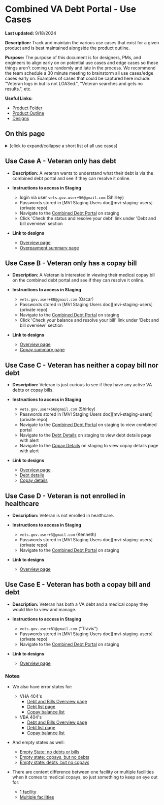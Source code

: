 # Combined VA Debt Portal - Use Cases

**Last updated:** 9/18/2024

**Description:** Track and maintain the various use cases that exist for a given product and is
best maintained alongside the product outline.

**Purpose:** The purpose of this document is for designers, PMs, and engineers to align
early on on potential use cases and edge cases so these things aren't coming up
randomly and late in the process. We recommend the team schedule a 30 minute
meeting to brainstorm all use cases/edge cases early on. Examples of cases that
could be captured here include: "Veteran logs in but is not LOA3ed.", "Veteran
searches and gets no results.", etc.


**Useful Links:**
- [Product Folder](https://github.com/department-of-veterans-affairs/va.gov-team/tree/master/products/combined_va_debt_portal)
- [Product Outline](https://github.com/department-of-veterans-affairs/va.gov-team/blob/master/products/combined_va_debt_portal/product_outline.md)
- [Designs](https://www.figma.com/design/OiiDTTVTCf8j0GngRg0xxD/VA-Debt-Portal?m=auto&t=YSdPMSoyDrlyv5kI-6)

## On this page

<details>
<summary>[click to expand/collapse a short list of all use cases]</summary>
  
- [Use Case A - Veteran only has a debt](#use-case-a----veteran-only-has-a-debt)
- [Use Case B - Veteran only has a copay bill](#use-case-b---veteran-only-has-a-copay-bill)
- [Use Case C - Veteran has neither a copay bill nor a debt](#use-case-c---veteran-has-neither-a-copay-bill-nor-debt)
- [Use Case D - Veteran is not enrolled in healthcare](#use-case-d---veteran-is-not-enrolled-in-healthcare)
- [Use Case E - Veteran has both a copay bill and debt](#use-case-e---veteran-has-both-a-copay-bill-and-debt)
- [Notes - Additional error states, 404s, and variations](#notes)

</details>

## Use Case A -  Veteran only has debt

- **Description:** A veteran wants to understand what their debt is via the combined debt portal and see if they can resolve it online.

- **Instructions to access in Staging** 
	- login via user `vets.gov.user+56@gmail.com` (Shirley)
	- Passwords stored in [MVI Staging Users doc][mvi-staging-users] \(private repo\)
	- Navigate to the [Combined Debt Portal](https://staging.va.gov/manage-va-debt/summary) on staging
	- Click 'Check the status and resolve your debt' link under 'Debt and bill overview' section


- **Link to designs**
  - [Overview page](https://www.figma.com/design/OiiDTTVTCf8j0GngRg0xxD/VA-Debt-Portal?node-id=0-6637&t=3ws7FSCSqmCcwNU8-1)
  - [Overpayment summary page](https://www.figma.com/design/OiiDTTVTCf8j0GngRg0xxD/VA-Debt-Portal?node-id=0-7496&t=3ws7FSCSqmCcwNU8-1)

## Use Case B - Veteran only has a copay bill
- **Description:** A Veteran is interested in viewing their medical copay bill on the combined debt portal and see if they can resolve it online.

- **Instructions to access in Staging** 
	- `vets.gov.user+80@gmail.com` (Oscar)
	- Passwords stored in [MVI Staging Users doc][mvi-staging-users] \(private repo\)
	- Navigate to the [Combined Debt Portal](https://staging.va.gov/manage-va-debt/summary) on staging
	- Click 'Check your balance and resolve your bill' link under 'Debt and bill overview' section

- **Link to designs**
  - [Overview page](https://www.figma.com/design/OiiDTTVTCf8j0GngRg0xxD/VA-Debt-Portal?node-id=0-6496&t=3ws7FSCSqmCcwNU8-1)
  - [Copay summary page](https://www.figma.com/design/OiiDTTVTCf8j0GngRg0xxD/VA-Debt-Portal?node-id=113-14117&t=3ws7FSCSqmCcwNU8-1)


## Use Case C - Veteran has neither a copay bill nor debt

- **Description:** Veteran is just curious to see if they have any active VA debts or copay bills.

- **Instructions to access in Staging** 
	- `vets.gov.user+56@gmail.com` (Shirley)
	- Passwords stored in [MVI Staging Users doc][mvi-staging-users] \(private repo\)
	- Navigate to the [Combined Debt Portal](https://staging.va.gov/manage-va-debt/summary) on staging to view combined portal
	- Navigate to the [Debt Details](https://staging.va.gov/manage-va-debt/summarydebt-balances) on staging to view debt details page with alert
	- Navigate to the [Copay Details](https://staging.va.gov/manage-va-debt/summarycopay-balances) on staging to view copay details page with alert

- **Link to designs**
  - [Overview page](https://www.figma.com/design/OiiDTTVTCf8j0GngRg0xxD/VA-Debt-Portal?node-id=0-6778&t=3ws7FSCSqmCcwNU8-1)
  - [Debt details](https://preview.uxpin.com/29cd8f525781fa231d16f5b50905ad15a99cbf01#/pages/149534493/simulate/no-panels?mode=i)
  - [Copay details](https://preview.uxpin.com/29cd8f525781fa231d16f5b50905ad15a99cbf01#/pages/149285598/simulate/no-panels?mode=i)


## Use Case D - Veteran is not enrolled in healthcare

- **Description:** Veteran is not enrolled in healthcare.

- **Instructions to access in Staging** 
	- `vets.gov.user+3@gmail.com` (Kenneth)
	- Passwords stored in [MVI Staging Users doc][mvi-staging-users] \(private repo\)
	- Navigate to the [Combined Debt Portal](https://staging.va.gov/manage-va-debt/summary) on staging

- **Link to designs**
  - [Overview page](https://www.figma.com/design/OiiDTTVTCf8j0GngRg0xxD/VA-Debt-Portal?node-id=3634-33929&t=3ws7FSCSqmCcwNU8-1)

## Use Case E - Veteran has both a copay bill and debt

- **Description:** Veteran has both a VA debt and a medical copay they would like to view and manage.

- **Instructions to access in Staging** 
	- `vets.gov.user+81@gmail.com` ("Travis")
	- Passwords stored in [MVI Staging Users doc][mvi-staging-users] \(private repo\)
	- Navigate to the [Combined Debt Portal](https://staging.va.gov/manage-va-debt/summary) on staging

- **Link to designs**
  - [Overview page](https://www.figma.com/design/OiiDTTVTCf8j0GngRg0xxD/VA-Debt-Portal?node-id=640-6848&t=3ws7FSCSqmCcwNU8-1)


### Notes

- We also have error states for:
	- VHA 404's 
		- [Debt and Bills Overview page](https://www.figma.com/design/OiiDTTVTCf8j0GngRg0xxD/VA-Debt-Portal?node-id=0-7312&t=3ws7FSCSqmCcwNU8-1)
		- [Debt list page](https://www.figma.com/design/OiiDTTVTCf8j0GngRg0xxD/VA-Debt-Portal?node-id=0-9083&t=3ws7FSCSqmCcwNU8-1)
		- [Copay balance list](https://www.figma.com/design/OiiDTTVTCf8j0GngRg0xxD/VA-Debt-Portal?node-id=113-15946&t=3ws7FSCSqmCcwNU8-1)
	- VBA 404's
		- [Debt and Bills Overview page](https://www.figma.com/design/OiiDTTVTCf8j0GngRg0xxD/VA-Debt-Portal?node-id=0-7169&t=3ws7FSCSqmCcwNU8-1)
		- [Debt list page](https://www.figma.com/design/OiiDTTVTCf8j0GngRg0xxD/VA-Debt-Portal?node-id=0-8812&t=3ws7FSCSqmCcwNU8-1)
		- [Copay balance list](https://www.figma.com/design/OiiDTTVTCf8j0GngRg0xxD/VA-Debt-Portal?node-id=113-16168&t=3ws7FSCSqmCcwNU8-1)
- And empty states as well:
	- [Empty State: no debts or bills](https://www.figma.com/design/OiiDTTVTCf8j0GngRg0xxD/VA-Debt-Portal?node-id=0-6778&t=3ws7FSCSqmCcwNU8-1)
	- [Empty state: copays, but no debts](https://www.figma.com/design/OiiDTTVTCf8j0GngRg0xxD/VA-Debt-Portal?node-id=0-6496&t=3ws7FSCSqmCcwNU8-1)
	- [Empty state: debts, but no copays](https://www.figma.com/design/OiiDTTVTCf8j0GngRg0xxD/VA-Debt-Portal?node-id=0-6637&t=3ws7FSCSqmCcwNU8-1) 

- There are content difference between one facility or multiple facilities when it comes to medical copays, so just something to keep an eye out for:
	- [1 facility](https://preview.uxpin.com/29cd8f525781fa231d16f5b50905ad15a99cbf01#/pages/148524983/simulate/sitemap?mode=i)
	- [Multiple facilities](https://preview.uxpin.com/29cd8f525781fa231d16f5b50905ad15a99cbf01#/pages/148559873/simulate/sitemap?mode=i)
